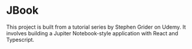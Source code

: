 # JBook

This project is built from a tutorial series by Stephen Grider on Udemy. It involves building a Jupiter Notebook-style application with React and Typescript.
